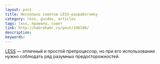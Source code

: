 ```yaml
---
layout: post
title: Несколько советов LESS-разработчику
category: less, guides, articles
tags: less, правила, совет
link: http://habrahabr.ru/post/196190/
description:
keywords:
---
```


<p><a href="/search/id41">LESS</a> — отличный и простой препроцессор, но при его использовании нужно соблюдать ряд разумных предосторожностей.</p>
